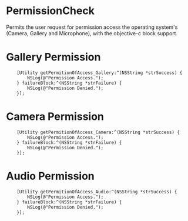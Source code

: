 # PermissionCheck
Permits the user request for permission access the operating system's (Camera, Gallery and Microphone), with the objective-c block support.

# Gallery Permission
```
    [Utility getPermitionOfAccess_Gallery:^(NSString *strSuccess) {
        NSLog(@"Permission Access.");
    } failureBlock:^(NSString *strFailure) {
        NSLog(@"Permission Denied.");
    }];
```

# Camera Permission
```
    [Utility getPermitionOfAccess_Camera:^(NSString *strSuccess) {
        NSLog(@"Permission Access.");
    } failureBlock:^(NSString *strFailure) {
        NSLog(@"Permission Denied.");
    }];
```

# Audio Permission
```
    [Utility getPermitionOfAccess_Audio:^(NSString *strSuccess) {
        NSLog(@"Permission Access.");
    } failureBlock:^(NSString *strFailure) {
        NSLog(@"Permission Denied.");
    }];
```
